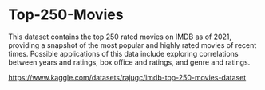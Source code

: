 # Top-250-Movies
This dataset contains the top 250 rated movies on IMDB as of 2021, providing a snapshot of the most popular and highly rated movies of recent times. Possible applications of this data include exploring correlations between years and ratings, box office and ratings, and genre and ratings.

https://www.kaggle.com/datasets/rajugc/imdb-top-250-movies-dataset
